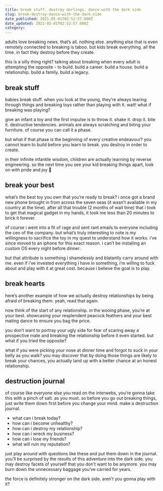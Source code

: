 ```yaml
---
title: break stuff. destroy darlings. dance with the dark side
slug: break-destroy-dance-with-the-dark-side
date_published: 2021-05-01T02:52:57.000Z
date_updated: 2021-05-01T02:52:57.000Z
category: 
---
```

adults love breaking news. that’s all. nothing else. anything else that is even remotely connected to breaking is taboo. but kids break everything. all the time. in fact they destroy before they create.

this is a silly thing right? talking about breaking when every adult is attempting the opposite - to build. build a career. build a house. build a relationship. build a family. build a legacy.

## break stuff

babies break stuff. when you look at the young, they’re always tearing through things and breaking toys rather than playing with it. wait! what if breaking was playing?

give an infant a toy and the first impulse is to throw it. shake it. drop it. bite it. destructive tendencies. animals are always scratching and biting your furniture. of course you can call it a phase.

but what if that phase is the beginning of every creative endeavour? you cannot learn to build before you learn to break. you destroy in order to create.

in their infinite infantile wisdom, children are actually learning by reverse engineering. so the next time you see your kid breaking things apart, look on with pride and joy 🥲

## break your best

what’s the best toy you own that you’re ready to break? i once got a brand new phone brought in from across the seven seas (it wasn’t available in my country at the time). after all that trouble (2 months of wait time) that i took to get that magical gadget in my hands, it took me less than 20 minutes to brick it forever.

of course i went into a fit of rage and sent rant emails to everyone including the ceo of the company. but what’s truly interesting to note is my willingness to sacrifice the toy in my quest to understand how it works. i’ve since moved to an iphone for this exact reason. i can’t be installing an custom OS every night before dinner.

but that attribute is something i shamelessly and blatantly carry around with me. even if i’ve invested everything i have in something, i’m willing to fuck about and play with it at great cost. because i believe the goal is to play.

## break hearts

here’s another example of how we actually destroy relationships by being afraid of breaking them. yeah, read that again.

now think of the start of any relationship. in the wooing phase, you’re at your best. showcasing your resplendent peacock feathers and your best mating dance to ensure you bag the price.

you don’t want to portray your ugly side for fear of scaring away a prospective mate and breaking the relationship before it even started. but what if you tried the opposite?

what if you were picking your nose at dinner time and forgot to suck in your belly as you walk? you may discover that by doing those things are likely to break your chances, you actually land up with a better chance at an honest relationship.

## destruction journal

of course like everyone else you read on the interwebs, you’re gonna take this with a pinch of salt. as you must. so before you go out breaking things, just write them down first before you change your mind. make a destruction journal.

- what can i break today?
- how can i become unhealthy?
- how can i destroy my relationship?
- how can i wreck my business?
- how can i lose my friends?
- what will ruin my reputation?

just play around with questions like these and put them down in the journal. you’ll be surprised by the results of this adventure into the dark side. you may destroy facets of yourself that you don’t want to be anymore. you may burn down the unnecessary baggage you’ve carried for years. 

the force is definitely stronger on the dark side. aren’t you gonna play with it?
